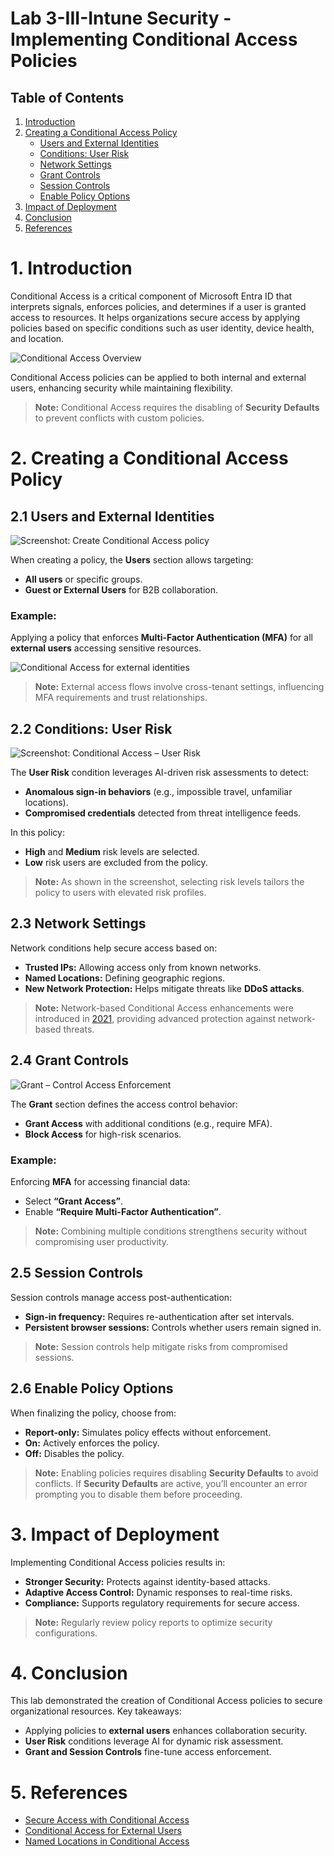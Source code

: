 # Lab 3-III-Intune Security - Implementing Conditional Access Policies

## Table of Contents
1. [Introduction](#1-introduction)
2. [Creating a Conditional Access Policy](#2-creating-a-conditional-access-policy)
   - [Users and External Identities](#21-users-and-external-identities)
   - [Conditions: User Risk](#22-conditions-user-risk)
   - [Network Settings](#23-network-settings)
   - [Grant Controls](#24-grant-controls)
   - [Session Controls](#25-session-controls)
   - [Enable Policy Options](#26-enable-policy-options)
3. [Impact of Deployment](#3-impact-of-deployment)
4. [Conclusion](#4-conclusion)
5. [References](#5-references)

# 1. Introduction

Conditional Access is a critical component of Microsoft Entra ID that interprets signals, enforces policies, and determines if a user is granted access to resources. It helps organizations secure access by applying policies based on specific conditions such as user identity, device health, and location.

![Conditional Access Overview](https://i.imgur.com/7W58nzQ.png)

Conditional Access policies can be applied to both internal and external users, enhancing security while maintaining flexibility.

> **Note:** Conditional Access requires the disabling of **Security Defaults** to prevent conflicts with custom policies.

# 2. Creating a Conditional Access Policy

## 2.1 Users and External Identities

![Screenshot: Create Conditional Access policy](https://i.imgur.com/oh8xQrb.png)

When creating a policy, the **Users** section allows targeting:
- **All users** or specific groups.
- **Guest or External Users** for B2B collaboration.

### Example:
Applying a policy that enforces **Multi-Factor Authentication (MFA)** for all **external users** accessing sensitive resources.

![Conditional Access for external identities](https://i.imgur.com/adpV81s.png)

> **Note:** External access flows involve cross-tenant settings, influencing MFA requirements and trust relationships.

## 2.2 Conditions: User Risk

![Screenshot: Conditional Access – User Risk](https://i.imgur.com/ZcfwOJk.png)

The **User Risk** condition leverages AI-driven risk assessments to detect:
- **Anomalous sign-in behaviors** (e.g., impossible travel, unfamiliar locations).
- **Compromised credentials** detected from threat intelligence feeds.

In this policy:
- **High** and **Medium** risk levels are selected.
- **Low** risk users are excluded from the policy.

> **Note:** As shown in the screenshot, selecting risk levels tailors the policy to users with elevated risk profiles.

## 2.3 Network Settings

Network conditions help secure access based on:
- **Trusted IPs:** Allowing access only from known networks.
- **Named Locations:** Defining geographic regions.
- **New Network Protection:** Helps mitigate threats like **DDoS attacks**.

> **Note:** Network-based Conditional Access enhancements were introduced in [2021](https://learn.microsoft.com/en-us/azure/active-directory/conditional-access/locations), providing advanced protection against network-based threats.

## 2.4 Grant Controls

![Grant – Control Access Enforcement](https://i.imgur.com/6H9KPsL.png)

The **Grant** section defines the access control behavior:
- **Grant Access** with additional conditions (e.g., require MFA).
- **Block Access** for high-risk scenarios.

### Example:
Enforcing **MFA** for accessing financial data:
- Select **“Grant Access”**.
- Enable **“Require Multi-Factor Authentication”**.

> **Note:** Combining multiple conditions strengthens security without compromising user productivity.

## 2.5 Session Controls

Session controls manage access post-authentication:
- **Sign-in frequency:** Requires re-authentication after set intervals.
- **Persistent browser sessions:** Controls whether users remain signed in.

> **Note:** Session controls help mitigate risks from compromised sessions.

## 2.6 Enable Policy Options

When finalizing the policy, choose from:
- **Report-only:** Simulates policy effects without enforcement.
- **On:** Actively enforces the policy.
- **Off:** Disables the policy.

> **Note:** Enabling policies requires disabling **Security Defaults** to avoid conflicts. If **Security Defaults** are active, you’ll encounter an error prompting you to disable them before proceeding.

# 3. Impact of Deployment

Implementing Conditional Access policies results in:
- **Stronger Security:** Protects against identity-based attacks.
- **Adaptive Access Control:** Dynamic responses to real-time risks.
- **Compliance:** Supports regulatory requirements for secure access.

> **Note:** Regularly review policy reports to optimize security configurations.

# 4. Conclusion

This lab demonstrated the creation of Conditional Access policies to secure organizational resources. Key takeaways:
- Applying policies to **external users** enhances collaboration security.
- **User Risk** conditions leverage AI for dynamic risk assessment.
- **Grant and Session Controls** fine-tune access enforcement.

# 5. References

- [Secure Access with Conditional Access](https://learn.microsoft.com/en-us/entra/architecture/7-secure-access-conditional-access)
- [Conditional Access for External Users](https://learn.microsoft.com/en-us/entra/external-id/authentication-conditional-access#conditional-access-for-external-users)
- [Named Locations in Conditional Access](https://learn.microsoft.com/en-us/azure/active-directory/conditional-access/locations)